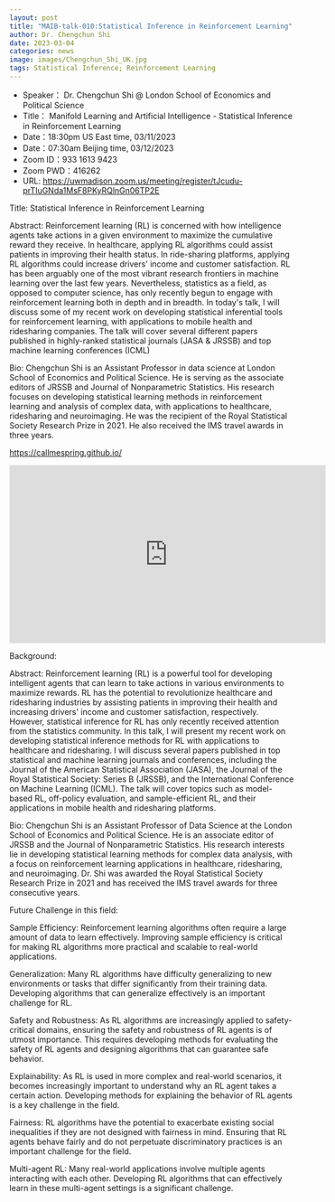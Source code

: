 ```yaml
---
layout: post
title: "MAIB-talk-010:Statistical Inference in Reinforcement Learning"
author: Dr. Chengchun Shi
date: 2023-03-04
categories: news
image: images/Chengchun_Shi_UK.jpg
tags: Statistical Inference; Reinforcement Learning
---
```


- Speaker： Dr. Chengchun Shi @ London School of Economics and Political Science
- Title： Manifold Learning and Artificial Intelligence - Statistical Inference in Reinforcement Learning
- Date：18:30pm US East time, 03/11/2023
- Date：07:30am Beijing time, 03/12/2023
- Zoom  ID：933 1613 9423
- Zoom PWD：416262
- URL: https://uwmadison.zoom.us/meeting/register/tJcudu-prTIuGNda1MsF8PKyRQlnGn06TP2E

Title: Statistical Inference in Reinforcement Learning

Abstract: Reinforcement learning (RL) is concerned with how intelligence agents take actions in a given environment to maximize the cumulative reward they receive. In healthcare, applying RL algorithms could assist patients in improving their health status. In ride-sharing platforms, applying RL algorithms could increase drivers' income and customer satisfaction. RL has been arguably one of the most vibrant research frontiers in machine learning over the last few years. Nevertheless, statistics as a field, as opposed to computer science, has only recently begun to engage with reinforcement learning both in depth and in breadth. In today's talk, I will discuss some of my recent work on developing statistical inferential tools for reinforcement learning, with applications to mobile health and ridesharing companies. The talk will cover several different papers published in highly-ranked statistical journals (JASA & JRSSB) and top machine learning conferences (ICML)

Bio: Chengchun Shi is an Assistant Professor in data science at London School of Economics and Political Science. He is serving as the associate editors of JRSSB and Journal of Nonparametric Statistics. His research focuses on developing statistical learning methods in reinforcement learning and analysis of complex data, with applications to healthcare, ridesharing and neuroimaging. He was the recipient of the Royal Statistical Society Research Prize in 2021. He also received the IMS travel awards in three years.

https://callmespring.github.io/


<p align="center">
<iframe width="560" height="315" src="https://www.youtube.com/embed/tJLRhTBIhIg" title="YouTube video player" frameborder="0" allow="accelerometer; autoplay; clipboard-write; encrypted-media; gyroscope; picture-in-picture" allowfullscreen></iframe>
</p>

Background:

Abstract: Reinforcement learning (RL) is a powerful tool for developing intelligent agents that can learn to take actions in various environments to maximize rewards. RL has the potential to revolutionize healthcare and ridesharing industries by assisting patients in improving their health and increasing drivers' income and customer satisfaction, respectively. However, statistical inference for RL has only recently received attention from the statistics community. In this talk, I will present my recent work on developing statistical inference methods for RL with applications to healthcare and ridesharing. I will discuss several papers published in top statistical and machine learning journals and conferences, including the Journal of the American Statistical Association (JASA), the Journal of the Royal Statistical Society: Series B (JRSSB), and the International Conference on Machine Learning (ICML). The talk will cover topics such as model-based RL, off-policy evaluation, and sample-efficient RL, and their applications in mobile health and ridesharing platforms.

Bio: Chengchun Shi is an Assistant Professor of Data Science at the London School of Economics and Political Science. He is an associate editor of JRSSB and the Journal of Nonparametric Statistics. His research interests lie in developing statistical learning methods for complex data analysis, with a focus on reinforcement learning applications in healthcare, ridesharing, and neuroimaging. Dr. Shi was awarded the Royal Statistical Society Research Prize in 2021 and has received the IMS travel awards for three consecutive years.

Future Challenge in this field:

Sample Efficiency: Reinforcement learning algorithms often require a large amount of data to learn effectively. Improving sample efficiency is critical for making RL algorithms more practical and scalable to real-world applications.

Generalization: Many RL algorithms have difficulty generalizing to new environments or tasks that differ significantly from their training data. Developing algorithms that can generalize effectively is an important challenge for RL.

Safety and Robustness: As RL algorithms are increasingly applied to safety-critical domains, ensuring the safety and robustness of RL agents is of utmost importance. This requires developing methods for evaluating the safety of RL agents and designing algorithms that can guarantee safe behavior.

Explainability: As RL is used in more complex and real-world scenarios, it becomes increasingly important to understand why an RL agent takes a certain action. Developing methods for explaining the behavior of RL agents is a key challenge in the field.

Fairness: RL algorithms have the potential to exacerbate existing social inequalities if they are not designed with fairness in mind. Ensuring that RL agents behave fairly and do not perpetuate discriminatory practices is an important challenge for the field.

Multi-agent RL: Many real-world applications involve multiple agents interacting with each other. Developing RL algorithms that can effectively learn in these multi-agent settings is a significant challenge.